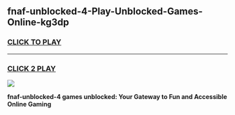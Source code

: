 
## fnaf-unblocked-4-Play-Unblocked-Games-Online-kg3dp
<h3>
<a href="https://premium76.site?title=fnaf-unblocked-4&ref=25A">CLICK TO PLAY</a></h3>
<hr>

<h3>
<a href="https://premium76.site?title=fnaf-unblocked-4&ref=25A">CLICK 2 PLAY</a>
  
</h3>

<a href="https://premium76.site?title=fnaf-unblocked-4&ref=25A"><img src="https://clearcache.store/games.png"></a>


**fnaf-unblocked-4 games unblocked: Your Gateway to Fun and Accessible Online Gaming**
